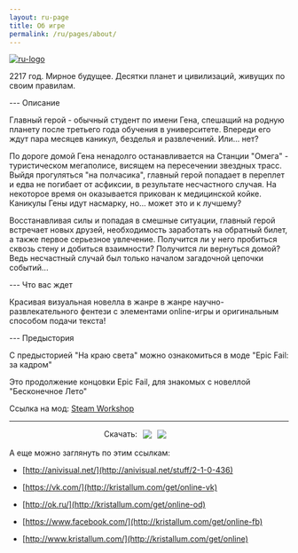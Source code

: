 ```yaml
---
layout: ru-page
title: Об игре
permalink: /ru/pages/about/
---
```


[![ru-logo](http://gamerotor.com/images_ldu/_api/img/gamepromo3.png)](http://www.kristallum.com)

2217 год. Мирное будущее. Десятки планет и цивилизаций, живущих по своим правилам.

--- Описание

Главный герой - обычный студент по имени Гена, спешащий на родную планету после третьего года обучения в университете. Впереди его ждут пара месяцев каникул, безделья и развлечений. Или... нет?

По дороге домой Гена ненадолго останавливается на Станции "Омега" - туристическом мегаполисе, висящем на пересечении звездных трасс. Выйдя прогуляться "на полчасика", главный герой попадает в переплет и едва не погибает от асфиксии, в результате несчастного случая. На некоторое время он оказывается прикован к медицинской койке. Каникулы Гены идут насмарку, но... может это и к лучшему?

Восстанавливая силы и попадая в смешные ситуации, главный герой встречает новых друзей, необходимость заработать на обратный билет, а также первое серьезное увлечение. Получится ли у него пробиться сквозь стену и добиться взаимности? Получится ли вернуться домой? Ведь несчастный случай был только началом загадочной цепочки событий...

--- Что вас ждет

Красивая визуальная новелла в жанре в жанре научно-развлекательного фентези с элементами online-игры и оригинальным способом подачи текста!

--- Предыстория

С предысторией "На краю света" можно ознакомиться в моде "Epic Fail: за кадром"

Это продолжение концовки Epic Fail, для знакомых с новеллой "Бесконечное Лето"

Ссылка на мод: [Steam Workshop](http://kristallum.com/get/epicfail)

---
<div id="post_frame_html" style="width:90%; display: flex; align-items: center; justify-content: center;">
Скачать:
<div style='display: inline-block;margin-left:10px;'><a href='http://kristallum.com/get/windows' target='_blank'><img src='https://gamerotor.com/images_ldu/_api/img/bt_lnk_pcdownl.png'></a></div>
<div style='display: inline-block;margin-left:10px;'><a href='http://kristallum.com/get/googleplay' target='_blank'><img src='https://gamerotor.com/images_ldu/_api/img/bt_lnk_googlestore.png'></a></div>
</div>
<br>
А еще можно заглянуть по этим ссылкам:

* [http://anivisual.net/](http://anivisual.net/stuff/2-1-0-436)

* [https://vk.com/](http://kristallum.com/get/online-vk)

* [http://ok.ru/](http://kristallum.com/get/online-od)

* [https://www.facebook.com/](http://kristallum.com/get/online-fb)

* [http://www.kristallum.com/](http://kristallum.com/get/online)
